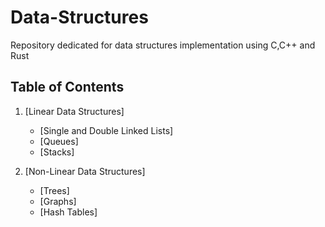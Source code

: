 # Data-Structures

Repository dedicated for data structures implementation using C,C++ and Rust

## Table of Contents

1. [Linear Data Structures]
   - [Single and Double Linked Lists]
   - [Queues]
   - [Stacks]

2. [Non-Linear Data Structures]
   - [Trees]
   - [Graphs]
   - [Hash Tables]


